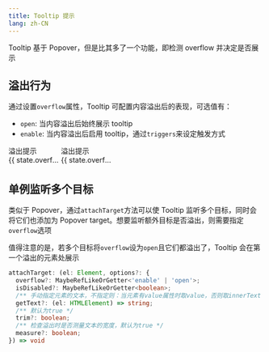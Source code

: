 ```yaml
---
title: Tooltip 提示
lang: zh-CN
---
```


Tooltip 基于 Popover，但是比其多了一个功能，即检测 overflow 并决定是否展示

## 溢出行为

通过设置`overflow`属性，Tooltip 可配置内容溢出后的表现，可选值有：

- `open`: 当内容溢出后始终展示 tooltip
- `enable`: 当内容溢出后启用 tooltip，通过`triggers`来设定触发方式

<div style="display: flex; gap: 10px">
  <l-input :value="state.overflowInput" @update="state.overflowInput = $event.detail" />
  <l-tooltip class="overflow" overflow="open">
    <div slot="tooltip">溢出提示</div>
    {{ state.overflowInput }}
  </l-tooltip>
  <l-tooltip class="overflow" overflow="enable">
    <div slot="tooltip">溢出提示</div>
    {{ state.overflowInput }}
  </l-tooltip>
</div>

## 单例监听多个目标

类似于 Popover，通过`attachTarget`方法可以使 Tooltip 监听多个目标，同时会将它们也添加为 Popover target。想要监听额外目标是否溢出，则需要指定`overflow`选项

值得注意的是，若多个目标将`overflow`设为`open`且它们都溢出了，Tooltip 会在第一个溢出的元素处展示

```ts
attachTarget: (el: Element, options?: {
  overflow?: MaybeRefLikeOrGetter<'enable' | 'open'>;
  isDisabled?: MaybeRefLikeOrGetter<boolean>;
  /** 手动指定元素的文本，不指定则：当元素有value属性时取value，否则取innerText */
  getText?: (el: HTMLElement) => string;
  /** 默认为true */
  trim?: boolean;
  /** 检查溢出时是否测量文本的宽度，默认为true */
  measure?: boolean;
}) => void
```

<!-- @Code:extraTargets -->

<script setup>
  import { reactive } from 'vue';
  const state = reactive({
    overflowInput: '溢出溢出溢出溢出'
  })
</script>

<style>
  .overflow {
    overflow: hidden;
    max-width: 100px;
    display: inline-block;
    text-overflow: ellipsis;
    white-space: nowrap;
  }
</style>
